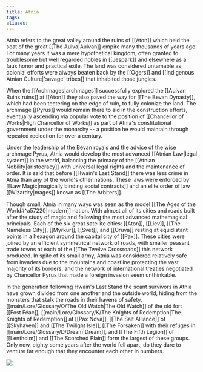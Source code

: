 ```yaml
---
title: Atnia
tags: 
aliases:
---
```

Atnia refers to the great valley around the ruins of [[Aton]] which held the seat of the great [[The Aulva|Aulvan]] empire many thousands of years ago. For many years it was a mere hypothetical kingdom, often granted to troublesome but well regarded nobles in [[Jespark]] and elsewhere as a faux honor and practical exile. The land was considered untamable as colonial efforts were always beaten back by the [[Ogers]] and [[Indigenous Atnian Culture|'savage' tribes]] that inhabited those jungles. 

When the [[Archmages|archmages]] successfully explored the [[Aulvan Ruins|ruins]] at [[Aton]] they also paved the way for  [[The Bevan Dynasty]], which had been teetering on the edge of ruin, to fully colonize the land. The archmage [[Pyrus]] would remain there to aid in the construction efforts, eventually ascending via popular vote to the position of [[Chancellor of Works|High Chancellor of Works]] as part of Atnia's constitutional government under the monarchy -- a position he would maintain through repeated reelection for over a century.

Under the leadership of the Bevan royals and the advice of the wise archmage Pyrus, Atnia would develop the most advanced [[Atnian Law|legal system]] in the world, balancing the primacy of the [[Atnian Nobility|aristocracy]] with universal legal rights and the maintenance of order. It is said that before [[Hwain's Last Stand]] there was less crime in Atnia than any of the world's other nations. These laws were enforced by [[Law Magic|magically binding social contracts]] and an elite order of law [[Wizardry|mages]] known as [[The Arbiters]]. 

Though small, Atnia in many ways was seen as the model [[The Ages of the World#^a57220|modern]] nation. With almost all of its cities and roads built after the study of magic and following the most advanced mathemagical principals. Each of the six great satellite cities: [[Aton]], [[Liev]], [[The Nameless City]], [[Myrkur]], [[Svet]], and [[Oruva]] resting at equidistant points in a hexagon around the capital city of [[Pax]]. These cities were joined by an efficient symmetrical network of roads, with smaller peasant trade towns at each of the [[The Twelve Crossroads]] this network produced. In spite of its small army, Atnia was considered relatively safe from invaders due to the mountains and coastline protecting the vast majority of its borders, and the network of international treaties negotiated by Chancellor Pyrus that made a foreign invasion seem unthinkable.

In the generation following Hwain's Last Stand the scant survivors in Atnia have grown divided from one another and the outside world, hiding from the monsters that stalk the roads in their havens of safety. [[main/Lore/Glossary/O/The Old Watch|The Old Watch]] of the old fort [[Fost Féac]], [[main/Lore/Glossary/K/The Knights of Redemption|The Knights of Redemption]] at [[Pax Nova]], [[The Salt Alliance]] of [[Skyhaven]] and [[The Twilight Isle]], [[The Forsaken]] with their refuges in [[main/Lore/Glossary/D/Dream|Dream]], and [[The Fifth Legion]] of [[Lentholm]] and [[The Scorched Plain]] form the largest of these groups. Only now, eighty some years after the world fell apart, do they dare to venture far enough that they encounter each other in numbers.

**![](https://lh7-us.googleusercontent.com/docsz/AD_4nXelaOX687pRk6uSuS15A9-vqlZEgmYpIQy7NQU1wdM7R8mO99SQyWgAulJFkCByw2vMrwmpZhUq1Tqc1YEIFuSQSAZKrPYbFfafH9TskUPRE1xu3vlCsYGEpUX2KHMJ1W16RMOdPbxWPMMouG6ObacxFI3a?key=dZdfsxfDif5c9V2SkvXfsw)**